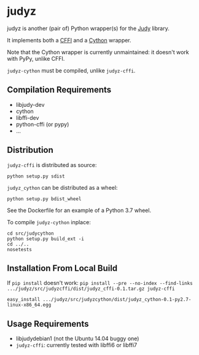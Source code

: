 # judyz

judyz is another (pair of) Python wrapper(s) for the [Judy](http://judy.sourceforge.net/)
library.

It implements both a [CFFI](https://cffi.readthedocs.org/) and a [Cython](http://http://cython.org/)
wrapper.

Note that the Cython wrapper is currently unmaintained: it doesn't work with PyPy, unlike CFFI.

`judyz-cython` must be compiled, unlike `judyz-cffi`.

## Compilation Requirements

* libjudy-dev
* cython
* libffi-dev
* python-cffi (or pypy)
* ...


## Distribution

`judyz-cffi` is distributed as source:

    python setup.py sdist

`judyz_cython` can be distributed as a wheel:

    python setup.py bdist_wheel

See the Dockerfile for an example of a Python 3.7 wheel.

To compile `judyz-cython` inplace:

```
cd src/judycython
python setup.py build_ext -i
cd ../..
nosetests
```

## Installation From Local Build

If `pip install` doesn't work:
`pip install --pre --no-index --find-links .../judyz/src/judyzcffi/dist/judyz_cffi-0.1.tar.gz judyz-cffi`

`easy_install .../judyz/src/judyzcython/dist/judyz_cython-0.1-py2.7-linux-x86_64.egg`


## Usage Requirements

* libjudydebian1 (not the Ubuntu 14.04 buggy one)
* `judyz-cffi`: currently tested with libffi6 or libffi7
